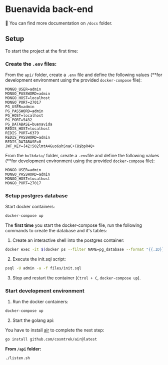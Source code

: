 # Buenavida back-end

📜 You can find more documentation on `/docs` folder.

## Setup

To start the project at the first time:

### Create the `.env` files:

From the `api/` folder, create a `.env` file and define the following values (**for development environment using the provided `docker-compose` file):

```
MONGO_USER=admin
MONGO_PASSWORD=admin
MONGO_HOST=localhost
MONGO_PORT=27017
PG_USER=admin
PG_PASSWORD=admin
PG_HOST=localhost
PG_PORT=5432
PG_DATABASE=buenavida
REDIS_HOST=localhost
REDIS_PORT=6379
REDIS_PASSWORD=admin
REDIS_DATABASE=0
JWT_KEY={4Z!502lmtA4Guo6shSnaC+(8$bpR4Q+
```

From the `bulkdata/` folder, create a `.env`file and define the following values (**for development environment using the provided `docker-compose` file):

```
MONGO_USER=admin
MONGO_PASSWORD=admin
MONGO_HOST=localhost
MONGO_PORT=27017
```

### Setup postgres database

Start docker containers: 

```bash
docker-compose up
```

The **first time** you start the docker-compose file, run the following commands to create the database and it's tables:

1. Create an interactive shell into the postgres container:

```bash
docker exec -it $(docker ps --filter NAME=pg_database --format "{{.ID}}") /bin/bash
```

2. Execute the init.sql script:

```bash
psql -U admin -a -f files/init.sql
```

3. Stop and restart the container (`Ctrol + C`, `docker-compose up`).

### Start development environment

1. Run the docker containers:

```bash
docker-compose up
```

2. Start the golang api: 

You have to install [air](https://github.com/cosmtrek/air) to complete the next step:

```bash
go install github.com/cosmtrek/air@latest
```

**From `/api` folder:**

```bash
./listen.sh
```
